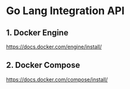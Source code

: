 # Go Lang Integration API

## 1. Docker Engine
https://docs.docker.com/engine/install/

## 2. Docker Compose
https://docs.docker.com/compose/install/
